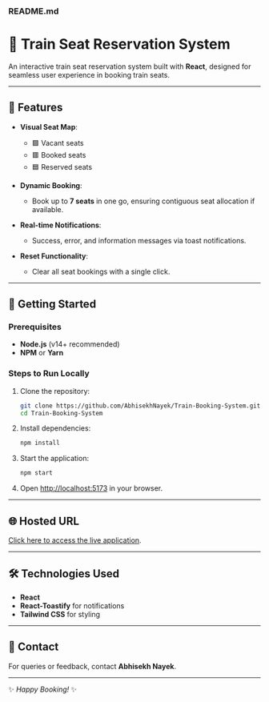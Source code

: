 ### README.md

# 🚆 Train Seat Reservation System  

An interactive train seat reservation system built with **React**, designed for seamless user experience in booking train seats.  

---

## 🌟 Features  
- **Visual Seat Map**:  
  - 🟩 Vacant seats  
  - 🟥 Booked seats  
  - 🟦 Reserved seats  

- **Dynamic Booking**:  
  - Book up to **7 seats** in one go, ensuring contiguous seat allocation if available.  

- **Real-time Notifications**:  
  - Success, error, and information messages via toast notifications.  

- **Reset Functionality**:  
  - Clear all seat bookings with a single click.  

---

## 🚀 Getting Started  

### Prerequisites  
- **Node.js** (v14+ recommended)  
- **NPM** or **Yarn**  

### Steps to Run Locally  
1. Clone the repository:  
   ```bash  
   git clone https://github.com/AbhisekhNayek/Train-Booking-System.git
   cd Train-Booking-System  
   ```  
2. Install dependencies:  
   ```bash  
   npm install  
   ```  
3. Start the application:  
   ```bash  
   npm start  
   ```  
4. Open [http://localhost:5173](http://localhost:5173) in your browser.  

---

## 🌐 Hosted URL  
[Click here to access the live application]().  

---

## 🛠️ Technologies Used  
- **React**  
- **React-Toastify** for notifications  
- **Tailwind CSS** for styling  

---

## 📧 Contact  
For queries or feedback, contact **Abhisekh Nayek**.  

---

✨ *Happy Booking!* ✨  
